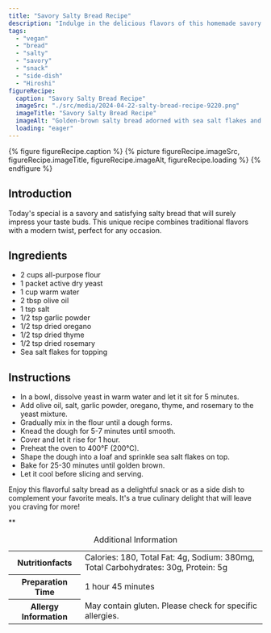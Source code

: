 ```yaml
---
title: "Savory Salty Bread Recipe"
description: "Indulge in the delicious flavors of this homemade savory salty bread recipe. Easy to make and perfect for any occasion, this bread is a delightful treat for your taste buds."
tags:
  - "vegan"
  - "bread"
  - "salty"
  - "savory"
  - "snack"
  - "side-dish"
  - "Hiroshi"
figureRecipe: 
  caption: "Savory Salty Bread Recipe"
  imageSrc: "./src/media/2024-04-22-salty-bread-recipe-9220.png"
  imageTitle: "Savory Salty Bread Recipe"
  imageAlt: "Golden-brown salty bread adorned with sea salt flakes and dried herbs on a rustic wooden table"
  loading: "eager"
---
```


{% figure figureRecipe.caption %}
{% picture figureRecipe.imageSrc, figureRecipe.imageTitle, figureRecipe.imageAlt, figureRecipe.loading %}
{% endfigure %}

## Introduction

Today's special is a savory and satisfying salty bread that will surely impress your taste buds. This unique recipe combines traditional flavors with a modern twist, perfect for any occasion.

## Ingredients

- 2 cups all-purpose flour
- 1 packet active dry yeast
- 1 cup warm water
- 2 tbsp olive oil
- 1 tsp salt
- 1/2 tsp garlic powder
- 1/2 tsp dried oregano
- 1/2 tsp dried thyme
- 1/2 tsp dried rosemary
- Sea salt flakes for topping

## Instructions

- In a bowl, dissolve yeast in warm water and let it sit for 5 minutes.
- Add olive oil, salt, garlic powder, oregano, thyme, and rosemary to the yeast mixture.
- Gradually mix in the flour until a dough forms.
- Knead the dough for 5-7 minutes until smooth.
- Cover and let it rise for 1 hour.
- Preheat the oven to 400°F (200°C).
- Shape the dough into a loaf and sprinkle sea salt flakes on top.
- Bake for 25-30 minutes until golden brown.
- Let it cool before slicing and serving.

Enjoy this flavorful salty bread as a delightful snack or as a side dish to complement your favorite meals. It's a true culinary delight that will leave you craving for more!

**

<table><caption class='sr-only'>Additional Information</caption><tr><th>Nutritionfacts</th><td>Calories: 180, Total Fat: 4g, Sodium: 380mg, Total Carbohydrates: 30g, Protein: 5g&nbsp;</td></tr><tr><th>Preparation Time</th><td>1 hour 45 minutes&nbsp;</td></tr><tr><th>Allergy Information</th><td>May contain gluten. Please check for specific allergies.&nbsp;</td></tr></table>

